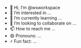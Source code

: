 - 👋 Hi, I’m @wsworkspace
- 👀 I’m interested in ...
- 🌱 I’m currently learning ...
- 💞️ I’m looking to collaborate on ...
- 📫 How to reach me ...
- 😄 Pronouns: ...
- ⚡ Fun fact: ...

<!---
wsworkspace/wsworkspace is a ✨ special ✨ repository because its `README.md` (this file) appears on your GitHub profile.
You can click the Preview link to take a look at your changes.
--->
